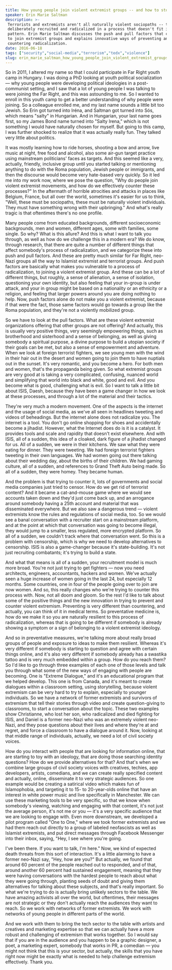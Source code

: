```yaml
---
title: How young people join violent extremist groups -- and how to stop them
speaker: Erin Marie Saltman
description: >-
 Terrorists and extremists aren't all naturally violent sociopaths -- they're
 deliberately recruited and radicalized in a process that doesn't fit into a neat
 pattern. Erin Marie Saltman discusses the push and pull factors that cause people
 to join extremist groups and explains innovative ways of preventing and
 countering radicalization.
date: 2016-06-18
tags: ["security","social-media","terrorism","tedx","violence"]
slug: erin_marie_saltman_how_young_people_join_violent_extremist_groups_and_how_to_stop_them
---
```


So in 2011, I altered my name so that I could participate in Far Right youth camp in
Hungary. I was doing a PhD looking at youth political socialization — why young people
were developing political ideologies in a post-communist setting, and I saw that a lot of
young people I was talking to were joining the Far Right, and this was astounding to me.
So I wanted to enroll in this youth camp to get a better understanding of why people were
joining. So a colleague enrolled me, and my last name sounds a little bit too Jewish. So
Erin got turned into Iréna, and Saltman got turned into Sós, which means "salty" in
Hungarian. And in Hungarian, your last name goes first, so my James Bond name turned into
"Salty Irena," which is not something I would have naturally chosen for myself. But going
to this camp, I was further shocked to realize that it was actually really fun. They
talked very little about politics.

It was mostly learning how to ride horses, shooting a bow and arrow, live music at night,
free food and alcohol, also some air-gun target practice using mainstream politicians'
faces as targets. And this seemed like a very, actually, friendly, inclusive group until
you started talking or mentioning anything to do with the Roma population, Jewish people
or immigrants, and then the discourse would become very hate-based very quickly. So it led
me into my work now, where we pose the question, "Why do people join violent extremist
movements, and how do we effectively counter these processes?" In the aftermath of
horrible atrocities and attacks in places like Belgium, France, but all over the world,
sometimes it's easier for us to think, "Well, these must be sociopaths, these must be
naturally violent individuals. They must have something wrong with their upbringing." And
what's really tragic is that oftentimes there's no one profile.

Many people come from educated backgrounds, different socioeconomic backgrounds, men and
women, different ages, some with families, some single. So why? What is this allure? And
this is what I want to talk you through, as well as how do we challenge this in a modern
era? We do know, through research, that there are quite a number of different things that
affect somebody's process of radicalization, and we categorize these into push and pull
factors. And these are pretty much similar for Far Right, neo-Nazi groups all the way to
Islamist extremist and terrorist groups. And push factors are basically what makes you
vulnerable to a process of radicalization, to joining a violent extremist group. And these
can be a lot of different things, but roughly, a sense of alienation, a sense of
isolation, questioning your own identity, but also feeling that your in-group is under
attack, and your in group might be based on a nationality or an ethnicity or a religion,
and feeling that larger powers around you are doing nothing to help. Now, push factors
alone do not make you a violent extremist, because if that were the fact, those same
factors would go towards a group like the Roma population, and they're not a violently
mobilized group.

So we have to look at the pull factors. What are these violent extremist organizations
offering that other groups are not offering? And actually, this is usually very positive
things, very seemingly empowering things, such as brotherhood and sisterhood and a sense
of belonging, as well as giving somebody a spiritual purpose, a divine purpose to build a
utopian society if their goals can be met, but also a sense of empowerment and
adventure. When we look at foreign terrorist fighters, we see young men with the wind in
their hair out in the desert and women going to join them to have nuptials out in the
sunset. It's very romantic, and you become a hero. For both men and women, that's the
propaganda being given. So what extremist groups are very good at is taking a very
complicated, confusing, nuanced world and simplifying that world into black and white,
good and evil. And you become what is good, challenging what is evil. So I want to talk a
little bit about ISIS, Daesh, because they have been a game changer in how we look at
these processes, and through a lot of the material and their tactics.

They're very much a modern movement. One of the aspects is the internet and the usage of
social media, as we've all seen in headlines tweeting and videos of beheadings. But the
internet alone does not radicalize you. The internet is a tool. You don't go online
shopping for shoes and accidentally become a jihadist. However, what the Internet does do
is it is a catalyst. It provides tools and scale and rapidity that doesn't exist elsewhere.
And with ISIS, all of a sudden, this idea of a cloaked, dark figure of a jihadist changed
for us. All of a sudden, we were in their kitchens. We saw what they were eating for
dinner. They were tweeting. We had foreign terrorist fighters tweeting in their own
languages. We had women going out there talking about their wedding day, about the births
of their children. We had gaming culture, all of a sudden, and references to Grand Theft
Auto being made. So all of a sudden, they were homey. They became human.

And the problem is that trying to counter it, lots of governments and social media
companies just tried to censor. How do we get rid of terrorist content? And it became a
cat-and-mouse game where we would see accounts taken down and they'd just come back up,
and an arrogance around somebody having a 25th account and material that was disseminated
everywhere. But we also saw a dangerous trend — violent extremists know the rules and
regulations of social media, too. So we would see a banal conversation with a recruiter
start on a mainstream platform, and at the point at which that conversation was going to
become illegal, they would jump to a smaller, less regulated, more encrypted platform. So
all of a sudden, we couldn't track where that conversation went. So this is a problem with
censorship, which is why we need to develop alternatives to censorship. ISIS is also a
game-changer because it's state-building. It's not just recruiting combatants; it's trying
to build a state.

And what that means is all of a sudden, your recruitment model is much more broad. You're
not just trying to get fighters — now you need architects, engineers, accountants, hackers
and women. We've actually seen a huge increase of women going in the last 24, but
especially 12 months. Some countries, one in four of the people going over to join are now
women. And so, this really changes who we're trying to counter this process with. Now, not
all doom and gloom. So the rest I'd like to talk about some of the positive things and the
new innovation in trying to prevent and counter violent extremism. Preventing is very
different than countering, and actually, you can think of it in medical terms. So
preventative medicine is, how do we make it so you are naturally resilient to this process
of radicalization, whereas that is going to be different if somebody is already showing a
symptom or a sign of belonging to a violent extremist ideology.

And so in preventative measures, we're talking more about really broad groups of people
and exposure to ideas to make them resilient. Whereas it's very different if somebody is
starting to question and agree with certain things online, and it's also very different if
somebody already has a swastika tattoo and is very much embedded within a group. How do
you reach them? So I'd like to go through three examples of each one of those levels and
talk you through what some of the new ways of engaging with people are becoming. One is
"Extreme Dialogue," and it's an educational program that we helped develop. This one is
from Canada, and it's meant to create dialogues within a classroom setting, using
storytelling, because violent extremism can be very hard to try to explain, especially to
younger individuals. So we have a network of former extremists and survivors of extremism
that tell their stories through video and create question-giving to classrooms, to start a
conversation about the topic. These two examples show Christianne, who lost her son, who
radicalized and died fighting for ISIS, and Daniel is a former neo-Nazi who was an
extremely violent neo-Nazi, and they pose questions about their lives and where they're at
and regret, and force a classroom to have a dialogue around it. Now, looking at that middle
range of individuals, actually, we need a lot of civil society voices.

How do you interact with people that are looking for information online, that are starting
to toy with an ideology, that are doing those searching identity questions? How do we
provide alternatives for that? And that's when we combine large groups of civil society
voices with creatives, techies, app developers, artists, comedians, and we can create
really specified content and actually, online, disseminate it to very strategic audiences.
So one example would be creating a satirical video which makes fun of Islamophobia, and
targeting it to 15- to 20-year-olds online that have an interest in white power music and
live specifically in Manchester. We can use these marketing tools to be very specific, so
that we know when somebody's viewing, watching and engaging with that content, it's not
just the average person, it's not me or you — it's a very specific audience that we are
looking to engage with. Even more downstream, we developed a pilot program called "One to
One," where we took former extremists and we had them reach out directly to a group of
labeled neofascists as well as Islamist extremists, and put direct messages through
Facebook Messenger into their inbox, saying, "Hey, I see where you're going.

I've been there. If you want to talk, I'm here." Now, we kind of expected death threats
from this sort of interaction. It's a little alarming to have a former neo-Nazi say, "Hey,
how are you?" But actually, we found that around 60 percent of the people reached out to
responded, and of that, around another 60 percent had sustained engagement, meaning that
they were having conversations with the hardest people to reach about what they were going
through, planting seeds of doubt and giving them alternatives for talking about these
subjects, and that's really important. So what we're trying to do is actually bring
unlikely sectors to the table. We have amazing activists all over the world, but
oftentimes, their messages are not strategic or they don't actually reach the audiences
they want to reach. So we work with networks of former extremists. We work with networks
of young people in different parts of the world.

And we work with them to bring the tech sector to the table with artists and creatives and
marketing expertise so that we can actually have a more robust and challenging of
extremism that works together. So I would say that if you are in the audience and you
happen to be a graphic designer, a poet, a marketing expert, somebody that works in PR, a
comedian — you might not think that this is your sector, but actually, the skills that you
have right now might be exactly what is needed to help challenge extremism
effectively. Thank you.

<!--
ad_duration=3.33
comment_count=25
event="TEDxGhent"
external_start_time=0
has_talk_citation=1
intro_duration=11.82
is_subtitle_required="False"
is_talk_featured="True"
language="en"
language_swap="False"
native_language="en"
number_of_related_talks=6
number_of_speakers=1
number_of_subtitled_videos=21
number_of_tags=5
number_of_talk_download_languages=22
number_of_talk_more_resources=0
number_of_talk_recommendations=1
number_of_talks_take_actions=3
post_ad_duration=0.83
published_timestamp="2017-09-05 19:54:28"
recording_date="2016-06-18"
speaker_description="Policy researcher"
speaker_is_published=1
speaker_name="Erin Marie Saltman"
talk_more_resources=[]
talk_name="How young people join violent extremist groups -- and how to stop them"
talk_recommendations_blurb="Check out more resources on processes radicalization, curated by Erin Marie Saltman."
talks_tags=["security","social-media","terrorism","tedx","violence"]
url_audio="https://download.ted.com/talks/ErinMarieSaltman_2016X.mp3?apikey=acme-roadrunner"
url_photo_speaker="https://pe.tedcdn.com/images/ted/834af5290700556fc5827daab9ab884344cef76e_254x191.jpg"
url_photo_talk="https://s3.amazonaws.com/talkstar-photos/uploads/c9636ec6-fcfc-49d7-8c09-86fba7852a42/ErinMarieSaltman_2016X-embed.jpg"
url_webpage="https://www.ted.com/talks/erin_marie_saltman_how_young_people_join_violent_extremist_groups_and_how_to_stop_them"
video_type_name="TEDx Talk"
-->